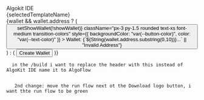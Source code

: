 <div className="h-9 flex items-center justify-between px-4 text-sm border-b flex-shrink-0" style={{ backgroundColor: "var(--sidebar-color)", borderColor: "var(--border-color)" }}>
        <div className="flex items-center gap-3">
          <div className="flex gap-2">
            <div className="w-3 h-3 rounded-full bg-[#ff5f57]"></div>
            <div className="w-3 h-3 rounded-full bg-[#ffbd2e]"></div>
            <div className="w-3 h-3 rounded-full bg-[#28ca42]"></div>
          </div>
          <span className="font-medium" style={{ color: "var(--text-color)" }}>Algokit IDE</span>
        </div>
        <div className="font-medium text-sm" style={{ color: "var(--text-color)" }}>{selectedTemplateName}</div>
        <div className="flex items-center gap-2">
          {wallet && wallet.address ? (
            <button
              onClick={() => setShowWallet(!showWallet)}
              className="px-3 py-1.5 rounded text-xs font-medium transition-colors"
              style={{ backgroundColor: "var(--button-color)", color: "var(--text-color)" }}
            >
              Wallet: {`${String(wallet.address.substring(0,10))}...` || "Invalid Address"}
            </button>
          ) : (
            <button
              onClick={createWallet}
              className="px-3 py-1.5 rounded text-xs font-medium transition-colors"
              style={{ backgroundColor: "var(--button-color)", color: "var(--text-color)" }}
            >
              Create Wallet
            </button>
          )}
        </div>
      </div>


      in the /build i want to replace the header with this instead of AlgoKit IDE name it to AlgoFlow


       2nd change: move the run flow next ot the Download logo button, i want thte run flow to be green

       